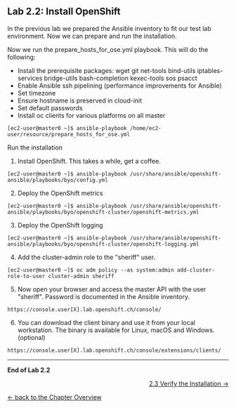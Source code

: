 ## Lab 2.2: Install OpenShift

In the previous lab we prepared the Ansible inventory to fit our test lab environment. Now we can prepare and run the installation.

Now we run the prepare_hosts_for_ose.yml playbook. This will do the following:
- Install the prerequisite packages: wget git net-tools bind-utils iptables-services bridge-utils bash-completion kexec-tools sos psacct
- Enable Ansible ssh pipelining (performance improvements for Ansible)
- Set timezone
- Ensure hostname is preserved in cloud-init
- Set default passwords
- Install oc clients for various platforms on all master

```
[ec2-user@master0 ~]$ ansible-playbook /home/ec2-user/resource/prepare_hosts_for_ose.yml
```

Run the installation
1. Install OpenShift. This takes a while, get a coffee.
```
[ec2-user@master0 ~]$ ansible-playbook /usr/share/ansible/openshift-ansible/playbooks/byo/config.yml
```

2. Deploy the OpenShift metrics
```
[ec2-user@master0 ~]$ ansible-playbook /usr/share/ansible/openshift-ansible/playbooks/byo/openshift-cluster/openshift-metrics.yml
```

3. Deploy the OpenShift logging
```
[ec2-user@master0 ~]$ ansible-playbook /usr/share/ansible/openshift-ansible/playbooks/byo/openshift-cluster/openshift-logging.yml
```

4. Add the cluster-admin role to the "sheriff" user.
```
[ec2-user@master0 ~]$ oc adm policy --as system:admin add-cluster-role-to-user cluster-admin sheriff
```

5. Now open your browser and access the master API with the user "sheriff". Password is documented in the Ansible inventory.
```
https://console.user[X].lab.openshift.ch/console/
```

6. You can download the client binary and use it from your local workstation. The binary is available for Linux, macOS and Windows. (optional)
```
https://console.user[X].lab.openshift.ch/console/extensions/clients/
```

---

**End of Lab 2.2**

<p width="100px" align="right"><a href="23_verification.md">2.3 Verify the Installation →</a></p>

[← back to the Chapter Overview](20_installation.md)
